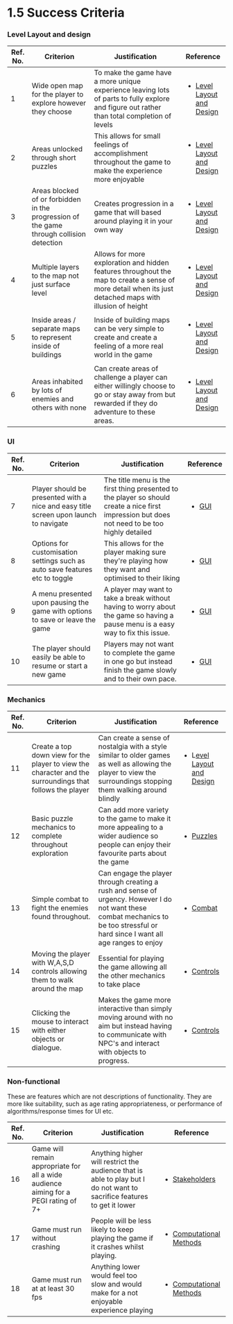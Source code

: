 # 1.5 Success Criteria

### Level Layout and design

| Ref. No. | Criterion                                                                                | Justification                                                                                                                                           | Reference                                                                                                                 |
| -------- | ---------------------------------------------------------------------------------------- | ------------------------------------------------------------------------------------------------------------------------------------------------------- | ------------------------------------------------------------------------------------------------------------------------- |
| 1        | Wide open map for the player to explore however they choose                              | To make the game have a more unique experience leaving lots of parts to fully explore and figure out rather than total completion of levels             | <ul><li><a href="1.4a-features-of-the-proposed-solution.md#level-layout-and-design">Level Layout and Design</a></li></ul> |
| 2        | Areas unlocked through short puzzles                                                     | This allows for small feelings of accomplishment throughout the game to make the experience more enjoyable                                              | <ul><li><a href="1.4a-features-of-the-proposed-solution.md#level-layout-and-design">Level Layout and Design</a></li></ul> |
| 3        | Areas blocked of or forbidden in the progression of the game through collision detection | Creates progression in a game that will based around playing it in your own way                                                                         | <ul><li><a href="1.4a-features-of-the-proposed-solution.md#level-layout-and-design">Level Layout and Design</a></li></ul> |
| 4        | Multiple layers to the map not just surface level                                        | Allows for more exploration and hidden features throughout the map to create a sense of more detail when its just detached maps with illusion of height | <ul><li><a href="1.4a-features-of-the-proposed-solution.md#level-layout-and-design">Level Layout and Design</a></li></ul> |
| 5        | Inside areas / separate maps to represent inside of buildings                            | Inside of building maps can be very simple to create and create a feeling of a more real world in the game                                              | <ul><li><a href="1.4a-features-of-the-proposed-solution.md#level-layout-and-design">Level Layout and Design</a></li></ul> |
| 6        | Areas inhabited by lots of enemies and others with none                                  | Can create areas of challenge a player can either willingly choose to go or stay away from but rewarded if they do adventure to these areas.            | <ul><li><a href="1.4a-features-of-the-proposed-solution.md#level-layout-and-design">Level Layout and Design</a></li></ul> |

### UI

| Ref. No. | Criterion                                                                            | Justification                                                                                                                                  | Reference                                                                         |
| -------- | ------------------------------------------------------------------------------------ | ---------------------------------------------------------------------------------------------------------------------------------------------- | --------------------------------------------------------------------------------- |
| 7        | Player should be presented with a nice and easy title screen upon launch to navigate | The title menu is the first thing presented to the player so should create a nice first impression but does not need to be too highly detailed | <ul><li><a href="1.4a-features-of-the-proposed-solution.md#gui">GUI</a></li></ul> |
| 8        | Options for customisation settings such as auto save features etc to toggle          | This allows for the player making sure they're playing how they want and optimised to their liking                                             | <ul><li><a href="1.4a-features-of-the-proposed-solution.md#gui">GUI</a></li></ul> |
| 9        | A menu presented upon pausing the game with options to save or leave the game        | A player may want to take a break without having to worry about the game so having a pause menu is a easy way to fix this issue.               | <ul><li><a href="1.4a-features-of-the-proposed-solution.md#gui">GUI</a></li></ul> |
| 10       | The player should easily be able to resume or start a new game                       | Players may not want to complete the game in one go but instead finish the game slowly and to their own pace.                                  | <ul><li><a href="1.4a-features-of-the-proposed-solution.md#gui">GUI</a></li></ul> |

### Mechanics

| Ref. No. | Criterion                                                                                                | Justification                                                                                                                                                                      | Reference                                                                                                                 |
| -------- | -------------------------------------------------------------------------------------------------------- | ---------------------------------------------------------------------------------------------------------------------------------------------------------------------------------- | ------------------------------------------------------------------------------------------------------------------------- |
| 11       | Create a top down view for the player to view the character and the surroundings that follows the player | Can create a sense of nostalgia with a style similar to older games as well as allowing the player to view the surroundings stopping them walking around blindly                   | <ul><li>L<a href="1.4a-features-of-the-proposed-solution.md#level-layout-and-design">evel Layout and Design</a></li></ul> |
| 12       | Basic puzzle mechanics to complete throughout exploration                                                | Can add more variety to the game to make it more appealing to a wider audience so people can enjoy their favourite parts about the game                                            | <ul><li><a href="1.4a-features-of-the-proposed-solution.md#puzzles">Puzzles </a></li></ul>                                |
| 13       | Simple combat to fight the enemies found throughout.                                                     | Can engage the player through creating a rush and  sense of urgency. However I do not want these combat mechanics to be too stressful or hard since I want all age ranges to enjoy | <ul><li><a href="1.4a-features-of-the-proposed-solution.md#enemies">Combat</a></li></ul>                                  |
| 14       | Moving the player with W,A,S,D controls allowing them to walk around the map                             | Essential for playing the game allowing all the other mechanics to take place                                                                                                      | <ul><li><a href="1.4a-features-of-the-proposed-solution.md#controls">Controls</a></li></ul>                               |
| 15       | Clicking the mouse to interact with either objects or dialogue.                                          | Makes the game more interactive than simply moving around with no aim but instead having to communicate with NPC's and interact with objects to progress.                          | <ul><li><a href="1.4a-features-of-the-proposed-solution.md#controls">Controls</a></li></ul>                               |

### Non-functional

These are features which are not descriptions of functionality. They are more like suitability, such as age rating appropriateness, or performance of algorithms/response times for UI etc.

| Ref. No. | Criterion                                                                           | Justification                                                                                                           | Reference                                                                           |
| -------- | ----------------------------------------------------------------------------------- | ----------------------------------------------------------------------------------------------------------------------- | ----------------------------------------------------------------------------------- |
| 16       | Game will remain appropriate for all a wide audience aiming for a PEGI rating of 7+ | Anything higher will restrict the audience that is able to play but I do not want to sacrifice features to get it lower | <ul><li><a href="1.2-stakeholders.md">Stakeholders</a></li></ul>                    |
| 17       | Game must run without crashing                                                      | People will be less likely to keep playing the game if it crashes whilst playing.                                       | <ul><li><a href="1.4b-computational-methods.md">Computational Methods</a></li></ul> |
| 18       | Game must run at at least 30 fps                                                    | Anything lower would feel too slow and would make for a not enjoyable experience playing                                | <ul><li><a href="1.4b-computational-methods.md">Computational Methods</a></li></ul> |
